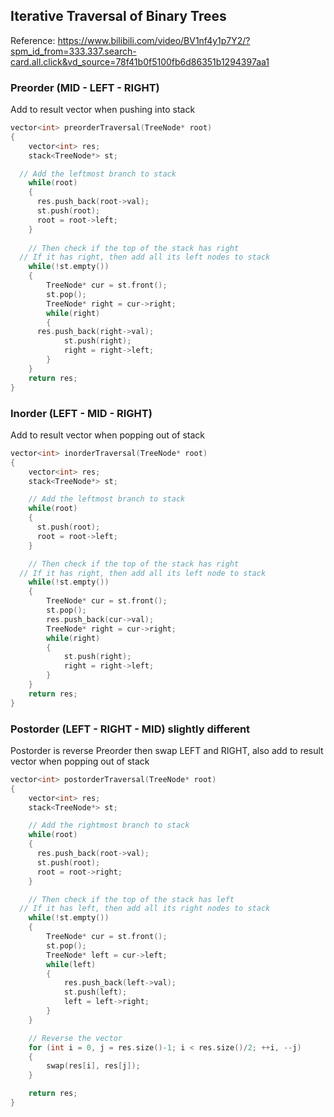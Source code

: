 ## Iterative Traversal of Binary Trees 
Reference: https://www.bilibili.com/video/BV1nf4y1p7Y2/?spm_id_from=333.337.search-card.all.click&vd_source=78f41b0f5100fb6d86351b1294397aa1

### Preorder  (MID - LEFT - RIGHT)
Add to result vector when pushing into stack
```cpp
vector<int> preorderTraversal(TreeNode* root)
{
	vector<int> res;
	stack<TreeNode*> st;

  // Add the leftmost branch to stack
	while(root)
	{
	  res.push_back(root->val);
	  st.push(root);
	  root = root->left;
	}
  
	// Then check if the top of the stack has right
  // If it has right, then add all its left nodes to stack
	while(!st.empty())
	{
		TreeNode* cur = st.front();
		st.pop();
		TreeNode* right = cur->right;
		while(right)
		{
      res.push_back(right->val);
			st.push(right);
			right = right->left;
		}
	}
	return res;
}
```

### Inorder   (LEFT - MID - RIGHT)
Add to result vector when popping out of stack
```cpp
vector<int> inorderTraversal(TreeNode* root)
{
	vector<int> res;
	stack<TreeNode*> st;

	// Add the leftmost branch to stack
	while(root)
	{
	  st.push(root);
	  root = root->left;
	}

	// Then check if the top of the stack has right
  // If it has right, then add all its left node to stack
	while(!st.empty())
	{
		TreeNode* cur = st.front();
		st.pop();
		res.push_back(cur->val);
		TreeNode* right = cur->right;
		while(right)
		{
			st.push(right);
			right = right->left;
		}
	}
	return res;
}
```

### Postorder (LEFT - RIGHT - MID) slightly different
Postorder is reverse Preorder then swap LEFT and RIGHT, also add to result vector when popping out of stack
```cpp
vector<int> postorderTraversal(TreeNode* root)
{
	vector<int> res;
	stack<TreeNode*> st;

	// Add the rightmost branch to stack
	while(root)
	{
	  res.push_back(root->val);
	  st.push(root);
	  root = root->right;
	}

	// Then check if the top of the stack has left
  // If it has left, then add all its right nodes to stack
	while(!st.empty())
	{
		TreeNode* cur = st.front();
		st.pop();
		TreeNode* left = cur->left;
		while(left)
		{
		    res.push_back(left->val);
			st.push(left);
			left = left->right;
		}
	}

	// Reverse the vector
	for (int i = 0, j = res.size()-1; i < res.size()/2; ++i, --j)
	{
		swap(res[i], res[j]);
	}

	return res;
}
```
